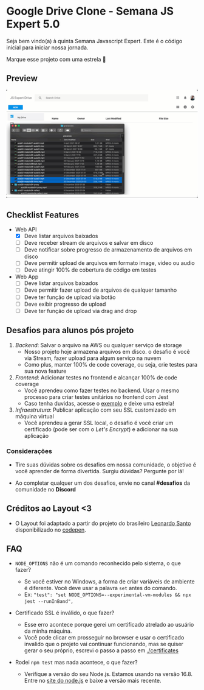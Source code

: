# Google Drive Clone - Semana JS Expert 5.0

Seja bem vindo(a) à quinta Semana Javascript Expert. Este é o código inicial
para iniciar nossa jornada.

Marque esse projeto com uma estrela 🌟

## Preview

![](./resources/demo.gif)

## Checklist Features

- Web API
  - [x] Deve listar arquivos baixados
  - [ ] Deve receber stream de arquivos e salvar em disco
  - [ ] Deve notificar sobre progresso de armazenamento de arquivos em disco
  - [ ] Deve permitir upload de arquivos em formato image, video ou audio
  - [ ] Deve atingir 100% de cobertura de código em testes

- Web App
  - [ ] Deve listar arquivos baixados
  - [ ] Deve permitir fazer upload de arquivos de qualquer tamanho
  - [ ] Deve ter função de upload via botão
  - [ ] Deve exibir progresso de upload
  - [ ] Deve ter função de upload via drag and drop

## Desafios para alunos pós projeto

1. _Backend_: Salvar o arquivo na AWS ou qualquer serviço de storage
   - Nosso projeto hoje armazena arquivos em disco. o desafio é você via Stream,
     fazer upload para algum serviço na nuvem
   - Como plus, manter 100% de code coverage, ou seja, crie testes para sua nova
     feature
2. _Frontend_: Adicionar testes no frontend e alcançar 100% de code coverage
   - Você aprendeu como fazer testes no backend. Usar o mesmo processo para
     criar testes unitários no frontend com Jest
   - Caso tenha duvidas, acesse o
     [exemplo](https://github.com/ErickWendel/tdd-frontend-example) e deixe uma
     estrela!
3. _Infraestrutura_: Publicar aplicação com seu SSL customizado em máquina
   virtual
   - Você aprendeu a gerar SSL local, o desafio é você criar um certificado
     (pode ser com o _Let's Encrypt_) e adicionar na sua aplicação

### Considerações

- Tire suas dúvidas sobre os desafios em nossa comunidade, o objetivo é você
  aprender de forma divertida. Surgiu dúvidas? Pergunte por lá!

- Ao completar qualquer um dos desafios, envie no canal **#desafios** da
  comunidade no **Discord**

## Créditos ao Layout <3

- O Layout foi adaptado a partir do projeto do brasileiro
  [Leonardo Santo](https://github.com/leoespsanto) disponibilizado no
  [codepen](https://codepen.io/leoespsanto/pen/KZMMKG).

## FAQ

- `NODE_OPTIONS` não é um comando reconhecido pelo sistema, o que fazer?
  - Se você estiver no Windows, a forma de criar variáveis de ambiente é
    diferente. Você deve usar a palavra `set` antes do comando.
  - Ex:
    `"test": "set NODE_OPTIONS=--experimental-vm-modules && npx jest --runInBand",`

- Certificado SSL é inválido, o que fazer?
  - Esse erro acontece porque gerei um certificado atrelado ao usuário da minha
    máquina.
  - Você pode clicar em prosseguir no browser e usar o certificado invalido que
    o projeto vai continuar funcionando, mas se quiser gerar o seu próprio,
    escrevi o passo a passo em [./certificates](./certificates)

- Rodei `npm test` mas nada acontece, o que fazer?
  - Verifique a versão do seu Node.js. Estamos usando na versão 16.8. Entre no
    [site do node.js](https://nodejs.org) e baixe a versão mais recente.
